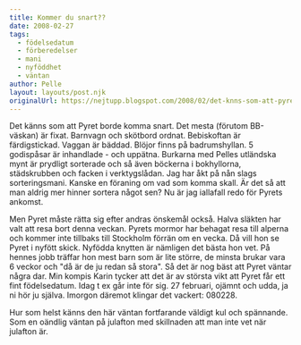 ```yaml
---
title: Kommer du snart??
date: 2008-02-27
tags: 
  - födelsedatum
  - förberedelser
  - mani
  - nyföddhet
  - väntan	
author: Pelle
layout: layouts/post.njk
originalUrl: https://nejtupp.blogspot.com/2008/02/det-knns-som-att-pyret-borde-komma.html
---
```


Det känns som att Pyret borde komma snart. Det mesta (förutom BB-väskan) är fixat. Barnvagn och skötbord ordnat. Bebiskoftan är färdigstickad. Vaggan är bäddad. Blöjor finns på badrumshyllan. 5 godispåsar är inhandlade - och uppätna. Burkarna med Pelles utländska mynt är prydligt sorterade och så även böckerna i bokhyllorna, städskrubben och facken i verktygslådan. Jag har åkt på nån slags sorteringsmani. Kanske en föraning om vad som komma skall. Är det så att man aldrig mer hinner sortera något sen? Nu är jag iallafall redo för Pyrets ankomst.

Men Pyret måste rätta sig efter andras önskemål också. Halva släkten har valt att resa bort denna veckan. Pyrets mormor har behagat resa till alperna och kommer inte tillbaks till Stockholm förrän om en vecka. Då vill hon se Pyret i nyfött skick. Nyfödda knytten är nämligen det bästa hon vet. På hennes jobb träffar hon mest barn som är lite större, de minsta brukar vara 6 veckor och "då är de ju redan så stora". Så det är nog bäst att Pyret väntar några dar. Min kompis Karin tycker att det är av största vikt att Pyret får ett fint födelsedatum. Idag t ex går inte för sig. 27 februari, ojämnt och udda, ja ni hör ju själva.  Imorgon däremot klingar det vackert: 080228.

Hur som helst känns den här väntan fortfarande väldigt kul och spännande. Som en oändlig väntan på julafton med skillnaden att man inte vet när julafton är.
